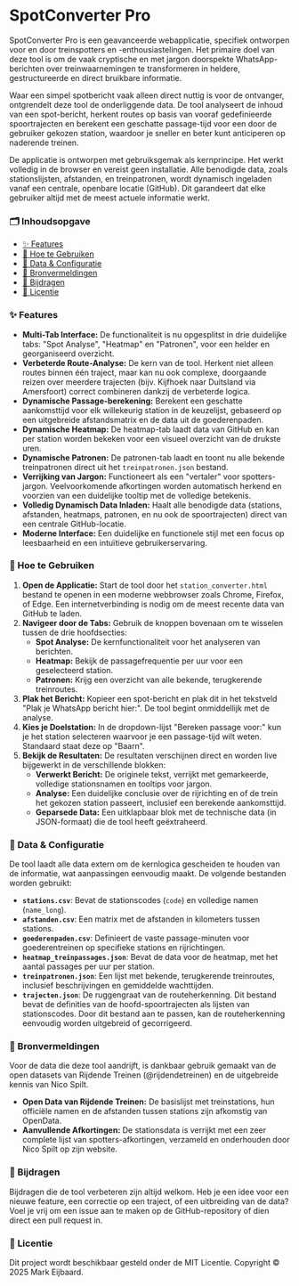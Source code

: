 # SpotConverter Pro

SpotConverter Pro is een geavanceerde webapplicatie, specifiek ontworpen voor en door treinspotters en -enthousiastelingen. Het primaire doel van deze tool is om de vaak cryptische en met jargon doorspekte WhatsApp-berichten over treinwaarnemingen te transformeren in heldere, gestructureerde en direct bruikbare informatie.

Waar een simpel spotbericht vaak alleen direct nuttig is voor de ontvanger, ontgrendelt deze tool de onderliggende data. De tool analyseert de inhoud van een spot-bericht, herkent routes op basis van vooraf gedefinieerde spoortrajecten en berekent een geschatte passage-tijd voor een door de gebruiker gekozen station, waardoor je sneller en beter kunt anticiperen op naderende treinen.

De applicatie is ontworpen met gebruiksgemak als kernprincipe. Het werkt volledig in de browser en vereist geen installatie. Alle benodigde data, zoals stationslijsten, afstanden, en treinpatronen, wordt dynamisch ingeladen vanaf een centrale, openbare locatie (GitHub). Dit garandeert dat elke gebruiker altijd met de meest actuele informatie werkt.

### 🗂️ Inhoudsopgave

* [✨ Features](#-features)
* [🚀 Hoe te Gebruiken](#-hoe-te-gebruiken)
* [🔧 Data & Configuratie](#-data--configuratie)
* [💾 Bronvermeldingen](#-bronvermeldingen)
* [🤝 Bijdragen](#-bijdragen)
* [📄 Licentie](#-licentie)

### ✨ Features

* **Multi-Tab Interface:** De functionaliteit is nu opgesplitst in drie duidelijke tabs: "Spot Analyse", "Heatmap" en "Patronen", voor een helder en georganiseerd overzicht.
* **Verbeterde Route-Analyse:** De kern van de tool. Herkent niet alleen routes binnen één traject, maar kan nu ook complexe, doorgaande reizen over meerdere trajecten (bijv. Kijfhoek naar Duitsland via Amersfoort) correct combineren dankzij de verbeterde logica.
* **Dynamische Passage-berekening:** Berekent een geschatte aankomsttijd voor elk willekeurig station in de keuzelijst, gebaseerd op een uitgebreide afstandsmatrix en de data uit de goederenpaden.
* **Dynamische Heatmap:** De heatmap-tab laadt data van GitHub en kan per station worden bekeken voor een visueel overzicht van de drukste uren.
* **Dynamische Patronen:** De patronen-tab laadt en toont nu alle bekende treinpatronen direct uit het `treinpatronen.json` bestand.
* **Verrijking van Jargon:** Functioneert als een "vertaler" voor spotters-jargon. Veelvoorkomende afkortingen worden automatisch herkend en voorzien van een duidelijke tooltip met de volledige betekenis.
* **Volledig Dynamisch Data Inladen:** Haalt alle benodigde data (stations, afstanden, heatmaps, patronen, en nu ook de spoortrajecten) direct van een centrale GitHub-locatie.
* **Moderne Interface:** Een duidelijke en functionele stijl met een focus op leesbaarheid en een intuïtieve gebruikerservaring.

### 🚀 Hoe te Gebruiken

1.  **Open de Applicatie:** Start de tool door het `station_converter.html` bestand te openen in een moderne webbrowser zoals Chrome, Firefox, of Edge. Een internetverbinding is nodig om de meest recente data van GitHub te laden.
2.  **Navigeer door de Tabs:** Gebruik de knoppen bovenaan om te wisselen tussen de drie hoofdsecties:
    * **Spot Analyse:** De kernfunctionaliteit voor het analyseren van berichten.
    * **Heatmap:** Bekijk de passagefrequentie per uur voor een geselecteerd station.
    * **Patronen:** Krijg een overzicht van alle bekende, terugkerende treinroutes.
3.  **Plak het Bericht:** Kopieer een spot-bericht en plak dit in het tekstveld "Plak je WhatsApp bericht hier:". De tool begint onmiddellijk met de analyse.
4.  **Kies je Doelstation:** In de dropdown-lijst "Bereken passage voor:" kun je het station selecteren waarvoor je een passage-tijd wilt weten. Standaard staat deze op "Baarn".
5.  **Bekijk de Resultaten:** De resultaten verschijnen direct en worden live bijgewerkt in de verschillende blokken:
    * **Verwerkt Bericht:** De originele tekst, verrijkt met gemarkeerde, volledige stationsnamen en tooltips voor jargon.
    * **Analyse:** Een duidelijke conclusie over de rijrichting en of de trein het gekozen station passeert, inclusief een berekende aankomsttijd.
    * **Geparsede Data:** Een uitklapbaar blok met de technische data (in JSON-formaat) die de tool heeft geëxtraheerd.

### 🔧 Data & Configuratie

De tool laadt alle data extern om de kernlogica gescheiden te houden van de informatie, wat aanpassingen eenvoudig maakt. De volgende bestanden worden gebruikt:

* **`stations.csv`**: Bevat de stationscodes (`code`) en volledige namen (`name_long`).
* **`afstanden.csv`**: Een matrix met de afstanden in kilometers tussen stations.
* **`goederenpaden.csv`**: Definieert de vaste passage-minuten voor goederentreinen op specifieke stations en rijrichtingen.
* **`heatmap_treinpassages.json`**: Bevat de data voor de heatmap, met het aantal passages per uur per station.
* **`treinpatronen.json`**: Een lijst met bekende, terugkerende treinroutes, inclusief beschrijvingen en gemiddelde wachttijden.
* **`trajecten.json`**: De ruggengraat van de routeherkenning. Dit bestand bevat de definities van de hoofd-spoortrajecten als lijsten van stationscodes. Door dit bestand aan te passen, kan de routeherkenning eenvoudig worden uitgebreid of gecorrigeerd.

### 💾 Bronvermeldingen

Voor de data die deze tool aandrijft, is dankbaar gebruik gemaakt van de open datasets van Rijdende Treinen (@rijdendetreinen) en de uitgebreide kennis van Nico Spilt.

* **Open Data van Rijdende Treinen:** De basislijst met treinstations, hun officiële namen en de afstanden tussen stations zijn afkomstig van OpenData.
* **Aanvullende Afkortingen:** De stationsdata is verrijkt met een zeer complete lijst van spotters-afkortingen, verzameld en onderhouden door Nico Spilt op zijn website.

### 🤝 Bijdragen

Bijdragen die de tool verbeteren zijn altijd welkom. Heb je een idee voor een nieuwe feature, een correctie op een traject, of een uitbreiding van de data? Voel je vrij om een issue aan te maken op de GitHub-repository of dien direct een pull request in.

### 📄 Licentie

Dit project wordt beschikbaar gesteld onder de MIT Licentie. Copyright © 2025 Mark Eijbaard.
